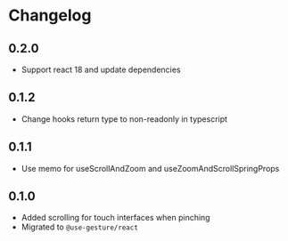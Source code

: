 # Changelog

## 0.2.0

- Support react 18 and update dependencies

## 0.1.2

- Change hooks return type to non-readonly in typescript

## 0.1.1

- Use memo for useScrollAndZoom and useZoomAndScrollSpringProps

## 0.1.0

- Added scrolling for touch interfaces when pinching
- Migrated to `@use-gesture/react`
